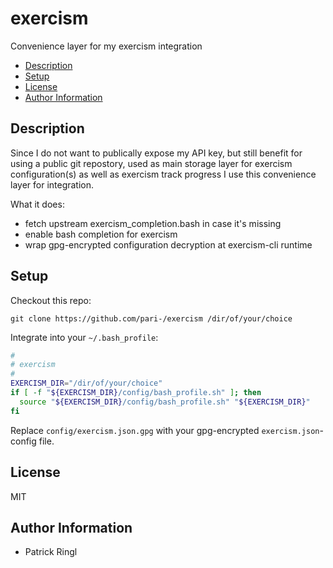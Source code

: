 # exercism

Convenience layer for my exercism integration

<!-- toc -->

- [Description](#description)
- [Setup](#setup)
- [License](#license)
- [Author Information](#author-information)

<!-- tocstop -->

## Description

Since I do not want to publically expose my API key, but still benefit for using
a public git repostory, used as main storage layer for exercism configuration(s)
as well as exercism track progress I use this convenience layer for integration.

What it does:
- fetch upstream exercism\_completion.bash in case it's missing
- enable bash completion for exercism
- wrap gpg-encrypted configuration decryption at exercism-cli runtime

## Setup

Checkout this repo:

`git clone https://github.com/pari-/exercism /dir/of/your/choice`

Integrate into your `~/.bash_profile`:

```bash
#
# exercism
#
EXERCISM_DIR="/dir/of/your/choice"
if [ -f "${EXERCISM_DIR}/config/bash_profile.sh" ]; then
  source "${EXERCISM_DIR}/config/bash_profile.sh" "${EXERCISM_DIR}"
fi
```

Replace `config/exercism.json.gpg` with your gpg-encrypted `exercism.json`-config
file.

## License

MIT

## Author Information

* Patrick Ringl
